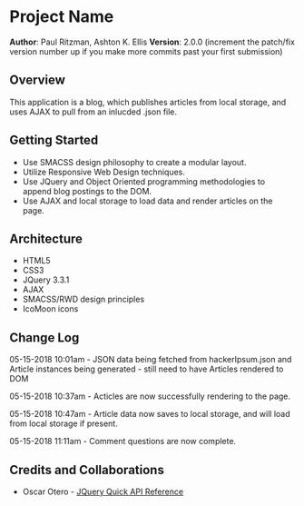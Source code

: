 # Project Name

**Author**: Paul Ritzman, Ashton K. Ellis
**Version**: 2.0.0 (increment the patch/fix version number up if you make more commits past your first submission)

## Overview
This application is a blog, which publishes articles from local storage, and uses AJAX to pull from an inlucded .json file.

## Getting Started
* Use SMACSS design philosophy to create a modular layout.
* Utilize Responsive Web Design techniques.
* Use JQuery and Object Oriented programming methodologies to append blog postings to the DOM.
* Use AJAX and local storage to load data and render articles on the page.

## Architecture
* HTML5
* CSS3
* JQuery 3.3.1
* AJAX
* SMACSS/RWD design principles
* IcoMoon icons

## Change Log
05-15-2018 10:01am - JSON data being fetched from hackerIpsum.json and Article instances being generated - still need to have Articles rendered to DOM

05-15-2018 10:37am - Acticles are now successfully rendering to the page.

05-15-2018 10:47am - Article data now saves to local storage, and will load from local storage if present.

05-15-2018 11:11am - Comment questions are now complete.

## Credits and Collaborations

* Oscar Otero - [JQuery Quick API Reference](https://oscarotero.com/jquery/)
